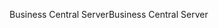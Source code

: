 <span data-ttu-id="6d57b-101">Business Central Server</span><span class="sxs-lookup"><span data-stu-id="6d57b-101">Business Central Server</span></span>